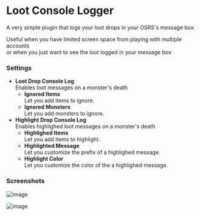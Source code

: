 # Loot Console Logger
A very simple plugin that logs your loot drops in your OSRS's message box.

Useful when you have limited screen space from playing with multiple accounts  
or when you just want to see the loot logged in your message box

### Settings

- __Loot Drop Console Log__  
  Enables loot messages on a monster's death 
  - **Ignored Items**  
    Let you add items to ignore.
  - **Ignored Monsters**  
    Let you add monsters to ignore.
- __Highlight Drop Console Log__  
  Enables highlighed loot messages on a monster's death
  - **Highlighed Items**  
    Let you add items to highlight.
  - **Highlighted Message**  
    Let you customize the prefix of a highlighed message.
  - **Highlight Color**  
    Let you customize the color of the a highlighed message.
    
### Screenshots
![image](https://user-images.githubusercontent.com/38258431/223791506-890218bb-fe69-4ba1-af75-3f6601682501.png)

![image](https://user-images.githubusercontent.com/38258431/223791578-890c35ed-7c78-4d0a-aa5d-ae988b4111b9.png)
